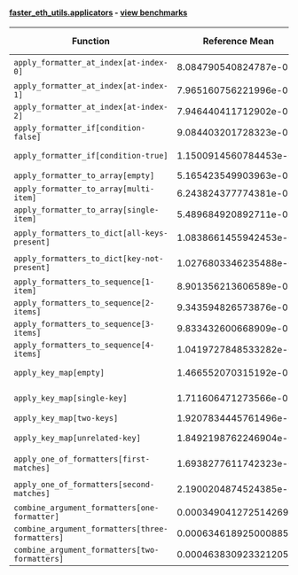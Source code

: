 #### [faster_eth_utils.applicators](https://github.com/BobTheBuidler/faster-eth-utils/blob/master/faster_eth_utils/applicators.py) - [view benchmarks](https://github.com/BobTheBuidler/faster-eth-utils/blob/master/benchmarks/test_applicators_benchmarks.py)

| Function | Reference Mean | Faster Mean | % Change | Speedup (%) | x Faster | Faster |
|----------|---------------|-------------|----------|-------------|----------|--------|
| `apply_formatter_at_index[at-index-0]` | 8.084790540824787e-06 | 7.5643701221945006e-06 | 6.44% | 6.88% | 1.07x | ✅ |
| `apply_formatter_at_index[at-index-1]` | 7.965160756221996e-06 | 7.522925508026407e-06 | 5.55% | 5.88% | 1.06x | ✅ |
| `apply_formatter_at_index[at-index-2]` | 7.946440411712902e-06 | 7.44265185270661e-06 | 6.34% | 6.77% | 1.07x | ✅ |
| `apply_formatter_if[condition-false]` | 9.084403201728323e-07 | 9.393178384406335e-07 | -3.40% | -3.29% | 0.97x | ❌ |
| `apply_formatter_if[condition-true]` | 1.1500914560784453e-06 | 1.4358502937834113e-06 | -24.85% | -19.90% | 0.80x | ❌ |
| `apply_formatter_to_array[empty]` | 5.165423549903963e-06 | 4.532487847282196e-06 | 12.25% | 13.96% | 1.14x | ✅ |
| `apply_formatter_to_array[multi-item]` | 6.243824377774381e-06 | 5.926288122172522e-06 | 5.09% | 5.36% | 1.05x | ✅ |
| `apply_formatter_to_array[single-item]` | 5.489684920892711e-06 | 5.201685325246044e-06 | 5.25% | 5.54% | 1.06x | ✅ |
| `apply_formatters_to_dict[all-keys-present]` | 1.0838661455942453e-05 | 1.3403981679583975e-05 | -23.67% | -19.14% | 0.81x | ❌ |
| `apply_formatters_to_dict[key-not-present]` | 1.0276803346235488e-05 | 1.2796723682220262e-05 | -24.52% | -19.69% | 0.80x | ❌ |
| `apply_formatters_to_sequence[1-item]` | 8.901356213606589e-06 | 5.236035426701607e-06 | 41.18% | 70.00% | 1.70x | ✅ |
| `apply_formatters_to_sequence[2-items]` | 9.343594826573876e-06 | 5.613344008662272e-06 | 39.92% | 66.45% | 1.66x | ✅ |
| `apply_formatters_to_sequence[3-items]` | 9.833432600668909e-06 | 6.079594432866827e-06 | 38.17% | 61.74% | 1.62x | ✅ |
| `apply_formatters_to_sequence[4-items]` | 1.0419727848533282e-05 | 6.410143824583183e-06 | 38.48% | 62.55% | 1.63x | ✅ |
| `apply_key_map[empty]` | 1.466552070315192e-05 | 1.2021604457103677e-05 | 18.03% | 21.99% | 1.22x | ✅ |
| `apply_key_map[single-key]` | 1.711606471273566e-05 | 1.4416531763491297e-05 | 15.77% | 18.73% | 1.19x | ✅ |
| `apply_key_map[two-keys]` | 1.9207834445761496e-05 | 1.639218298877895e-05 | 14.66% | 17.18% | 1.17x | ✅ |
| `apply_key_map[unrelated-key]` | 1.8492198762246904e-05 | 1.5659871139112032e-05 | 15.32% | 18.09% | 1.18x | ✅ |
| `apply_one_of_formatters[first-matches]` | 1.6938277611742323e-06 | 1.5916170767067593e-06 | 6.03% | 6.42% | 1.06x | ✅ |
| `apply_one_of_formatters[second-matches]` | 2.1900204874524385e-06 | 1.9369287291405837e-06 | 11.56% | 13.07% | 1.13x | ✅ |
| `combine_argument_formatters[one-formatter]` | 0.0003490412725142696 | 0.0012484188218562682 | -257.67% | -72.04% | 0.28x | ❌ |
| `combine_argument_formatters[three-formatters]` | 0.0006346189250008852 | 0.0015185993281505471 | -139.29% | -58.21% | 0.42x | ❌ |
| `combine_argument_formatters[two-formatters]` | 0.00046383092332120545 | 0.0014021824506371132 | -202.30% | -66.92% | 0.33x | ❌ |
